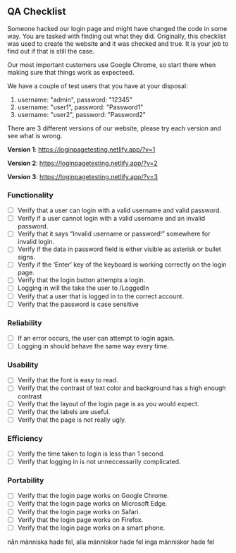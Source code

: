 ## QA Checklist

Someone hacked our login page and might have changed the code in some way. You are tasked with finding out what they did. Originally, this checklist was used to create the website and it was checked and true. It is your job to find out if that is still the case.

Our most important customers use Google Chrome, so start there when making sure that things work as expecteed.

We have a couple of test users that you have at your disposal:

1. username: "admin", password: "12345"
2. username: "user1", password: "Password1"
3. username: "user2", password: "Password2"

There are 3 different versions of our website, please try each version and see what is wrong.

**Version 1**:
https://loginpagetesting.netlify.app/?v=1

**Version 2**:
https://loginpagetesting.netlify.app/?v=2

**Version 3**:
https://loginpagetesting.netlify.app/?v=3

### Functionality

- [ ] Verify that a user can login with a valid username and valid password.
- [ ] Verify if a user cannot login with a valid username and an invalid password.
- [ ] Verify that it says “Invalid username or password!” somewhere for invalid login.
- [ ] Verify if the data in password field is either visible as asterisk or bullet signs.
- [ ] Verify if the ‘Enter’ key of the keyboard is working correctly on the login page.
- [ ] Verify that the login button attempts a login.
- [ ] Logging in will the take the user to /LoggedIn
- [ ] Verify that a user that is logged in to the correct account.
- [ ] Verify that the password is case sensitive

### Reliability

- [ ] If an error occurs, the user can attempt to login again.
- [ ] Logging in should behave the same way every time.

### Usability

- [ ] Verify that the font is easy to read.
- [ ] Verify that the contrast of text color and background has a high enough contrast
- [ ] Verify that the layout of the login page is as you would expect.
- [ ] Verify that the labels are useful.
- [ ] Verify that the page is not really ugly.

### Efficiency

- [ ] Verify the time taken to login is less than 1 second.
- [ ] Verify that logging in is not unneccessarily complicated.

### Portability

- [ ] Verify that the login page works on Google Chrome.
- [ ] Verify that the login page works on Microsoft Edge.
- [ ] Verify that the login page works on Safari.
- [ ] Verify that the login page works on Firefox.
- [ ] Verify that the login page works on a smart phone.

nån människa hade fel,
alla människor hade fel
inga människor hade fel
